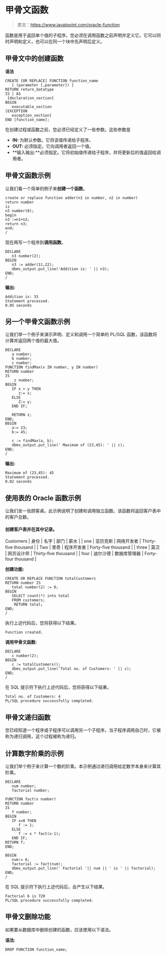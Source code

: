 # 甲骨文函数

> 原文：<https://www.javatpoint.com/oracle-function>

函数是用于返回单个值的子程序。您必须在调用函数之前声明并定义它。它可以同时声明和定义，也可以在同一个块中先声明后定义。

## 甲骨文中的创建函数

**语法**

```
CREATE [OR REPLACE] FUNCTION function_name
   [ (parameter [,parameter]) ]
RETURN return_datatype
IS | AS
 [declaration_section]
BEGIN
   executable_section
[EXCEPTION
   exception_section]
END [function_name];

```

在创建过程或函数之前，您必须已经定义了一些参数。这些参数是

*   **IN:** 为默认参数。它将该值传递给子程序。
*   **OUT:** 必须指定。它向调用者返回一个值。
*   **输入输出:**必须指定。它将初始值传递给子程序，并将更新后的值返回给调用者。

## 甲骨文函数示例

让我们看一个简单的例子来**创建一个函数**。

```
create or replace function adder(n1 in number, n2 in number)  
return number  
is   
n3 number(8);  
begin  
n3 :=n1+n2;  
return n3;  
end;  
/  

```

现在再写一个程序到**调用函数**。

```
DECLARE  
   n3 number(2);  
BEGIN  
   n3 := adder(11,22);  
   dbms_output.put_line('Addition is: ' || n3);  
END;  
/  

```

**输出:**

```
Addition is: 33
Statement processed.
0.05 seconds

```

## 另一个甲骨文函数示例

让我们举一个例子来演示声明、定义和调用一个简单的 PL/SQL 函数，该函数将计算并返回两个值的最大值。

```
DECLARE
   a number;
   b number;
   c number;
FUNCTION findMax(x IN number, y IN number) 
RETURN number
IS
    z number;
BEGIN
   IF x > y THEN
      z:= x;
   ELSE
      Z:= y;
   END IF;

   RETURN z;
END; 
BEGIN
   a:= 23;
   b:= 45;

   c := findMax(a, b);
   dbms_output.put_line(' Maximum of (23,45): ' || c);
END;
/

```

**输出:**

```
Maximum of (23,45): 45
Statement processed.
0.02 seconds

```

## 使用表的 Oracle 函数示例

让我们坐一张顾客桌。此示例说明了创建和调用独立函数。该函数将返回客户表中的客户总数。

#### 创建客户表并在其中记录。

<caption style="font-weight:bold">Customers</caption>
| 身份 | 名字 | 部门 | 薪水 |
| one | 亚历克斯 | 网络开发者 | Thirty-five thousand |
| Two | 里奇 | 程序开发者 | Forty-five thousand |
| three | 莫汉 | 网页设计师 | Thirty-five thousand |
| four | 迪尔沙德 | 数据库管理器 | Forty-four thousand |

**创建功能:**

```
CREATE OR REPLACE FUNCTION totalCustomers
RETURN number IS
   total number(2) := 0;
BEGIN
   SELECT count(*) into total
   FROM customers;
    RETURN total;
END;
/

```

执行上述代码后，您将获得以下结果。

```
Function created. 

```

**调用甲骨文函数:**

```
DECLARE
   c number(2);
BEGIN
   c := totalCustomers();
   dbms_output.put_line('Total no. of Customers: ' || c);
END;
/

```

在 SQL 提示符下执行上述代码后，您将获得以下结果。

```
Total no. of Customers: 4
PL/SQL procedure successfully completed.

```

## 甲骨文递归函数

您已经知道一个程序或子程序可以调用另一个子程序。当子程序调用自己时，它被称为递归调用，这个过程被称为递归。

## 计算数字阶乘的示例

让我们举个例子来计算一个数的阶乘。本示例通过递归调用给定数字本身来计算其阶乘。

```
DECLARE
   num number;
   factorial number;

FUNCTION fact(x number)
RETURN number 
IS
   f number;
BEGIN
   IF x=0 THEN
      f := 1;
   ELSE
      f := x * fact(x-1);
   END IF;
RETURN f;
END;

BEGIN
   num:= 6;
   factorial := fact(num);
   dbms_output.put_line(' Factorial '|| num || ' is ' || factorial);
END;
/

```

在 SQL 提示符下执行上述代码后，会产生以下结果。

```
Factorial 6 is 720 
PL/SQL procedure successfully completed.

```

## 甲骨文删除功能

如果要从数据库中删除创建的函数，应该使用以下语法。

**语法:**

```
DROP FUNCTION function_name;

```